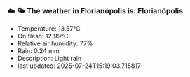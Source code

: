 ### ☁️ 🌤️  The weather in Florianópolis is: Florianópolis

- Temperature: 13.57°C
- On flesh: 12.99°C
- Relative air humidity: 77%
- Rain: 0.24 mm
- Description: Light rain
- last updated: 2025-07-24T15:19:03.715817
